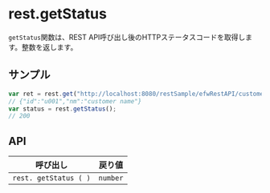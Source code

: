 # rest.getStatus

`getStatus`関数は、REST API呼び出し後のHTTPステータスコードを取得します。整数を返します。

## サンプル

```javascript
var ret = rest.get("http://localhost:8080/restSample/efwRestAPI/customer/u001");
// {"id":"u001","nm":"customer name"}
var status = rest.getStatus();
// 200
```

## API

| 呼び出し | 戻り値 |
|---|---|
| `rest. getStatus ( )` | `number` |